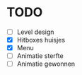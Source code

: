 # TODO
- [ ] Level design
- [X] Hitboxes huisjes
- [X] Menu
- [ ] Animatie sterfte
- [ ] Animatie gewonnen